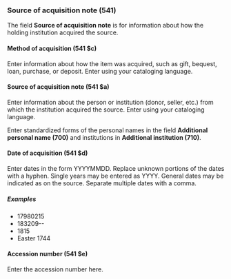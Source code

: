 ### Source of acquisition note (541)

The field **Source of acquisition note** is for information about how the holding institution acquired the source.

#### Method of acquisition (541 $c)

Enter information about how the item was acquired, such as gift, bequest, loan, purchase, or deposit. Enter using your
cataloging language.

#### Source of acquisition note (541 $a)

Enter information about the person or institution (donor, seller, etc.) from which the institution acquired the source.
Enter using your cataloging language.

Enter standardized forms of the personal names in the field **Additional personal name (700)** and institutions in **Additional institution (710)**.

#### Date of acquisition (541 $d)

Enter dates in the form YYYYMMDD. Replace unknown portions of the dates with a hyphen. Single years may be entered as
YYYY. General dates may be indicated as on the source. Separate multiple dates with a comma.

##### Examples

- 17980215
- 183209--
- 1815
- Easter 1744

#### Accession number (541 $e)

Enter the accession number here.
